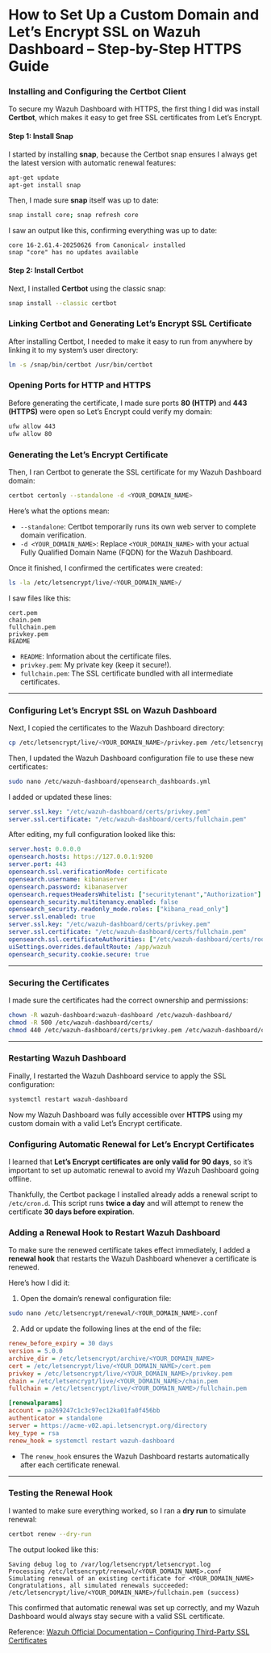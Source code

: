 # How to Set Up a Custom Domain and Let’s Encrypt SSL on Wazuh Dashboard – Step-by-Step HTTPS Guide

### Installing and Configuring the Certbot Client

To secure my Wazuh Dashboard with HTTPS, the first thing I did was install **Certbot**, which makes it easy to get free SSL certificates from Let’s Encrypt.

#### Step 1: Install Snap

I started by installing **snap**, because the Certbot snap ensures I always get the latest version with automatic renewal features:

```bash
apt-get update
apt-get install snap
```

Then, I made sure **snap** itself was up to date:

```bash
snap install core; snap refresh core
```

I saw an output like this, confirming everything was up to date:

```
core 16-2.61.4-20250626 from Canonical✓ installed
snap "core" has no updates available
```

#### Step 2: Install Certbot

Next, I installed **Certbot** using the classic snap:

```bash
snap install --classic certbot
```

### Linking Certbot and Generating Let’s Encrypt SSL Certificate

After installing Certbot, I needed to make it easy to run from anywhere by linking it to my system’s user directory:

```bash
ln -s /snap/bin/certbot /usr/bin/certbot
```

### Opening Ports for HTTP and HTTPS

Before generating the certificate, I made sure ports **80 (HTTP)** and **443 (HTTPS)** were open so Let’s Encrypt could verify my domain:

```bash
ufw allow 443
ufw allow 80
```

### Generating the Let’s Encrypt Certificate

Then, I ran Certbot to generate the SSL certificate for my Wazuh Dashboard domain:

```bash
certbot certonly --standalone -d <YOUR_DOMAIN_NAME>
```

Here’s what the options mean:

* `--standalone`: Certbot temporarily runs its own web server to complete domain verification.
* `-d <YOUR_DOMAIN_NAME>`: Replace `<YOUR_DOMAIN_NAME>` with your actual Fully Qualified Domain Name (FQDN) for the Wazuh Dashboard.

Once it finished, I confirmed the certificates were created:

```bash
ls -la /etc/letsencrypt/live/<YOUR_DOMAIN_NAME>/
```

I saw files like this:

```
cert.pem
chain.pem
fullchain.pem
privkey.pem
README
```

* `README`: Information about the certificate files.
* `privkey.pem`: My private key (keep it secure!).
* `fullchain.pem`: The SSL certificate bundled with all intermediate certificates.

---

### Configuring Let’s Encrypt SSL on Wazuh Dashboard

Next, I copied the certificates to the Wazuh Dashboard directory:

```bash
cp /etc/letsencrypt/live/<YOUR_DOMAIN_NAME>/privkey.pem /etc/letsencrypt/live/<YOUR_DOMAIN_NAME>/fullchain.pem /etc/wazuh-dashboard/certs/
```

Then, I updated the Wazuh Dashboard configuration file to use these new certificates:

```bash
sudo nano /etc/wazuh-dashboard/opensearch_dashboards.yml
```

I added or updated these lines:

```yaml
server.ssl.key: "/etc/wazuh-dashboard/certs/privkey.pem"
server.ssl.certificate: "/etc/wazuh-dashboard/certs/fullchain.pem"
```

After editing, my full configuration looked like this:

```yaml
server.host: 0.0.0.0
opensearch.hosts: https://127.0.0.1:9200
server.port: 443
opensearch.ssl.verificationMode: certificate
opensearch.username: kibanaserver
opensearch.password: kibanaserver
opensearch.requestHeadersWhitelist: ["securitytenant","Authorization"]
opensearch_security.multitenancy.enabled: false
opensearch_security.readonly_mode.roles: ["kibana_read_only"]
server.ssl.enabled: true
server.ssl.key: "/etc/wazuh-dashboard/certs/privkey.pem"
server.ssl.certificate: "/etc/wazuh-dashboard/certs/fullchain.pem"
opensearch.ssl.certificateAuthorities: ["/etc/wazuh-dashboard/certs/root-ca.pem"]
uiSettings.overrides.defaultRoute: /app/wazuh
opensearch_security.cookie.secure: true
```

---

### Securing the Certificates

I made sure the certificates had the correct ownership and permissions:

```bash
chown -R wazuh-dashboard:wazuh-dashboard /etc/wazuh-dashboard/
chmod -R 500 /etc/wazuh-dashboard/certs/
chmod 440 /etc/wazuh-dashboard/certs/privkey.pem /etc/wazuh-dashboard/certs/fullchain.pem
```

---

### Restarting Wazuh Dashboard

Finally, I restarted the Wazuh Dashboard service to apply the SSL configuration:

```bash
systemctl restart wazuh-dashboard
```

Now my Wazuh Dashboard was fully accessible over **HTTPS** using my custom domain with a valid Let’s Encrypt certificate.


### Configuring Automatic Renewal for Let’s Encrypt Certificates

I learned that **Let’s Encrypt certificates are only valid for 90 days**, so it’s important to set up automatic renewal to avoid my Wazuh Dashboard going offline.

Thankfully, the Certbot package I installed already adds a renewal script to `/etc/cron.d`. This script runs **twice a day** and will attempt to renew the certificate **30 days before expiration**.


### Adding a Renewal Hook to Restart Wazuh Dashboard

To make sure the renewed certificate takes effect immediately, I added a **renewal hook** that restarts the Wazuh Dashboard whenever a certificate is renewed.

Here’s how I did it:

1. Open the domain’s renewal configuration file:

```bash
sudo nano /etc/letsencrypt/renewal/<YOUR_DOMAIN_NAME>.conf
```

2. Add or update the following lines at the end of the file:

```ini
renew_before_expiry = 30 days
version = 5.0.0
archive_dir = /etc/letsencrypt/archive/<YOUR_DOMAIN_NAME>
cert = /etc/letsencrypt/live/<YOUR_DOMAIN_NAME>/cert.pem
privkey = /etc/letsencrypt/live/<YOUR_DOMAIN_NAME>/privkey.pem
chain = /etc/letsencrypt/live/<YOUR_DOMAIN_NAME>/chain.pem
fullchain = /etc/letsencrypt/live/<YOUR_DOMAIN_NAME>/fullchain.pem

[renewalparams]
account = pa269247c1c3c97ec12ka01fa0f456bb
authenticator = standalone
server = https://acme-v02.api.letsencrypt.org/directory
key_type = rsa
renew_hook = systemctl restart wazuh-dashboard
```

* The `renew_hook` ensures the Wazuh Dashboard restarts automatically after each certificate renewal.

---

### Testing the Renewal Hook

I wanted to make sure everything worked, so I ran a **dry run** to simulate renewal:

```bash
certbot renew --dry-run
```

The output looked like this:

```
Saving debug log to /var/log/letsencrypt/letsencrypt.log
Processing /etc/letsencrypt/renewal/<YOUR_DOMAIN_NAME>.conf
Simulating renewal of an existing certificate for <YOUR_DOMAIN_NAME>
Congratulations, all simulated renewals succeeded:
/etc/letsencrypt/live/<YOUR_DOMAIN_NAME>/fullchain.pem (success)
```

This confirmed that automatic renewal was set up correctly, and my Wazuh Dashboard would always stay secure with a valid SSL certificate.

Reference: [Wazuh Official Documentation – Configuring Third-Party SSL Certificates](https://documentation.wazuh.com/current/user-manual/wazuh-dashboard/configuring-third-party-certs/ssl.html)